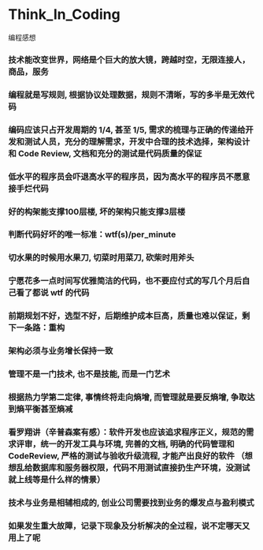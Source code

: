 # Think_In_Coding
编程感想

<h3>技术能改变世界，网络是个巨大的放大镜，跨越时空，无限连接人，商品，服务</h3>
<h3>编程就是写规则, 根据协议处理数据，规则不清晰，写的多半是无效代码</h3>
<h3>编码应该只占开发周期的 1/4, 甚至 1/5, 需求的梳理与正确的传递给开发和测试人员，充分的理解需求，开发中合理的技术选择，架构设计和 Code Review, 文档和充分的测试是代码质量的保证</h3>
<h3>低水平的程序员会吓退高水平的程序员，因为高水平的程序员不愿意接手烂代码</h3>
<h3>好的构架能支撑100层楼, 坏的架构只能支撑3层楼</h3>
<h3>判断代码好坏的唯一标准：wtf(s)/per_minute</h3>
<h3>切水果的时候用水果刀, 切菜时用菜刀, 砍柴时用斧头</h3>
<h3>宁愿花多一点时间写优雅简洁的代码，也不要应付式的写几个月后自己看了都说 wtf 的代码</h3>
<h3>前期规划不好，选型不好，后期维护成本巨高，质量也难以保证，剩下一条路：重构</h3>
<h3>架构必须与业务增长保持一致</h3>
<h3>管理不是一门技术, 也不是技能, 而是一门艺术</h3>
<h3>根据热力学第二定律, 事情终将走向熵增, 而管理就是要反熵增, 争取达到熵平衡甚至熵减</h3>
<h3>看罗翔讲（辛普森案有感）：软件开发也应该追求程序正义，规范的需求评审，统一的开发工具与环境, 完善的文档, 明确的代码管理和CodeReview, 严格的测试与验收升级流程, 才能产出良好的软件 （想想乱给数据库和服务器权限，代码不用测试直接扔生产环境，没测试就上线等是什么样的情景）</h3>
<h3>技术与业务是相辅相成的, 创业公司需要找到业务的爆发点与盈利模式</h3>
<h3>如果发生重大故障，记录下现象及分析解决的全过程，说不定哪天又用上了呢</h3>
